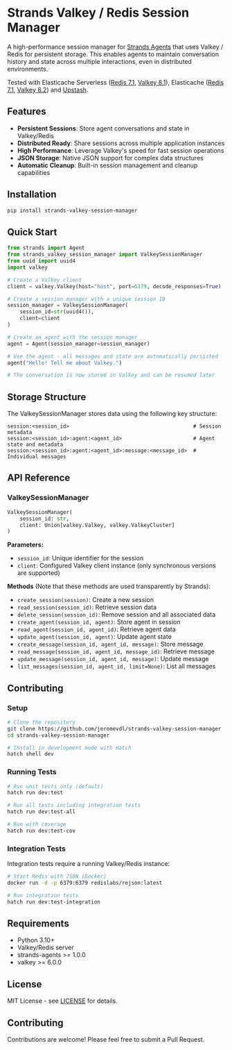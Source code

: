 # Strands Valkey / Redis Session Manager

A high-performance session manager for [Strands Agents](https://strandsagents.com) that uses Valkey / Redis for persistent storage. 
This enables agents to maintain conversation history and state across multiple interactions, even in distributed environments.

Tested with Elasticache Serverless ([Redis 7.1](https://docs.aws.amazon.com/AmazonElastiCache/latest/dg/GettingStarted.serverless-redis.step1.html), [Valkey 8.1](https://docs.aws.amazon.com/AmazonElastiCache/latest/dg/GettingStarted.serverless-valkey.step1.html)), 
Elasticache ([Redis 7.1](https://docs.aws.amazon.com/AmazonElastiCache/latest/dg/SubnetGroups.designing-cluster-pre.redis.html), [Valkey 8.2](https://docs.aws.amazon.com/AmazonElastiCache/latest/dg/SubnetGroups.designing-cluster-pre.valkey.html)) 
and [Upstash](https://upstash.com/).

## Features

- **Persistent Sessions**: Store agent conversations and state in Valkey/Redis
- **Distributed Ready**: Share sessions across multiple application instances
- **High Performance**: Leverage Valkey's speed for fast session operations
- **JSON Storage**: Native JSON support for complex data structures
- **Automatic Cleanup**: Built-in session management and cleanup capabilities

## Installation

```bash
pip install strands-valkey-session-manager
```

## Quick Start

```python
from strands import Agent
from strands_valkey_session_manager import ValkeySessionManager
from uuid import uuid4
import valkey

# Create a Valkey client
client = valkey.Valkey(host="host", port=6379, decode_responses=True)

# Create a session manager with a unique session ID
session_manager = ValkeySessionManager(
    session_id=str(uuid4()),
    client=client
)

# Create an agent with the session manager
agent = Agent(session_manager=session_manager)

# Use the agent - all messages and state are automatically persisted
agent("Hello! Tell me about Valkey.")

# The conversation is now stored in Valkey and can be resumed later
```

## Storage Structure

The ValkeySessionManager stores data using the following key structure:

```
session:<session_id>                                        # Session metadata
session:<session_id>:agent:<agent_id>                       # Agent state and metadata
session:<session_id>:agent:<agent_id>:message:<message_id>  # Individual messages
```

## API Reference

### ValkeySessionManager

```python
ValkeySessionManager(
    session_id: str,
    client: Union[valkey.Valkey, valkey.ValkeyCluster]
)
```

**Parameters:**
- `session_id`: Unique identifier for the session
- `client`: Configured Valkey client instance (only synchronous versions are supported)

**Methods** (Note that these methods are used transparently by Strands):
- `create_session(session)`: Create a new session
- `read_session(session_id)`: Retrieve session data
- `delete_session(session_id)`: Remove session and all associated data
- `create_agent(session_id, agent)`: Store agent in session
- `read_agent(session_id, agent_id)`: Retrieve agent data
- `update_agent(session_id, agent)`: Update agent state
- `create_message(session_id, agent_id, message)`: Store message
- `read_message(session_id, agent_id, message_id)`: Retrieve message
- `update_message(session_id, agent_id, message)`: Update message
- `list_messages(session_id, agent_id, limit=None)`: List all messages

## Contributing

### Setup

```bash
# Clone the repository
git clone https://github.com/jeromevdl/strands-valkey-session-manager
cd strands-valkey-session-manager

# Install in development mode with Hatch
hatch shell dev
```

### Running Tests

```bash
# Run unit tests only (default)
hatch run dev:test

# Run all tests including integration tests
hatch run dev:test-all

# Run with coverage
hatch run dev:test-cov
```

### Integration Tests

Integration tests require a running Valkey/Redis instance:

```bash
# Start Redis with JSON (Docker)
docker run -d -p 6379:6379 redislabs/rejson:latest

# Run integration tests
hatch run dev:test-integration
```

## Requirements

- Python 3.10+
- Valkey/Redis server
- strands-agents >= 1.0.0
- valkey >= 6.0.0

## License

MIT License - see [LICENSE](LICENSE) for details.

## Contributing

Contributions are welcome! Please feel free to submit a Pull Request.